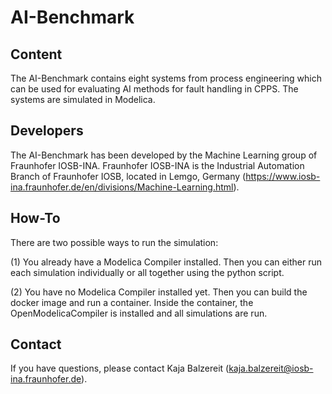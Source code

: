 # AI-Benchmark

## Content

The AI-Benchmark contains eight systems from process engineering which can be used for evaluating AI methods for fault handling in CPPS. The systems are simulated in Modelica.

## Developers

The AI-Benchmark has been developed by the Machine Learning group of Fraunhofer IOSB-INA. Fraunhofer IOSB-INA is the Industrial Automation Branch of Fraunhofer IOSB, located in Lemgo, Germany (https://www.iosb-ina.fraunhofer.de/en/divisions/Machine-Learning.html).

## How-To
There are two possible ways to run the simulation:

(1) You already have a Modelica Compiler installed. Then you can either run each simulation individually or all together using the python script.

(2) You have no Modelica Compiler installed yet. Then you can build the docker image and run a container. Inside the container, the OpenModelicaCompiler is installed and all simulations are run.

## Contact

If you have questions, please contact Kaja Balzereit (kaja.balzereit@iosb-ina.fraunhofer.de).
